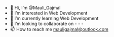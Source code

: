 - 👋 Hi, I’m @Mauli_Gajmal
- 👀 I’m interested in Web Development
- 🌱 I’m currently learning Web Development 
- 💞️ I’m looking to collaborate on - - - 
- 📫 How to reach me mauligajmal@outlook.com 

<!---
Mauli219/Mauli219 is a ✨ special ✨ repository because its `README.md` (this file) appears on your GitHub profile.
You can click the Preview link to take a look at your changes.
--->
